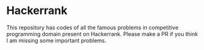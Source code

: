 # Hackerrank

This repository has codes of all the famous problems in competitive programming domain present on Hackerrank.
Please make a PR if you think I am missing some important problems.
